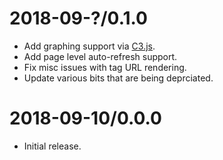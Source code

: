 # 2018-09-?/0.1.0

* Add graphing support via [C3.js](https://c3js.org/).
* Add page level auto-refresh support.
* Fix misc issues with tag URL rendering.
* Update various bits that are being deprciated.

# 2018-09-10/0.0.0

* Initial release.
